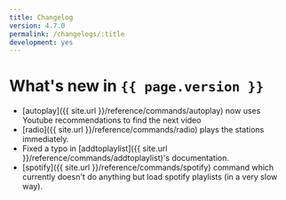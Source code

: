 ```yaml
---
title: Changelog
version: 4.7.0
permalink: /changelogs/:title
development: yes
---
```


# What's new in `{{ page.version }}`
- [autoplay]({{ site.url }}/reference/commands/autoplay) now uses Youtube recommendations to find the next video
- [radio]({{ site.url }}/reference/commands/radio) plays the stations immediately.
- Fixed a typo in [addtoplaylist]({{ site.url }}/reference/commands/addtoplaylist)'s documentation.
- [spotify]({{ site.url }}/reference/commands/spotify) command which currently doesn't do anything but load spotify playlists (in a very slow way). 
